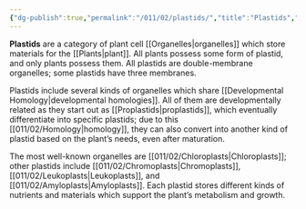 ```yaml
---
{"dg-publish":true,"permalink":"/011/02/plastids/","title":"Plastids","tags":["BIOL412"],"created":"2024-09-26T13:45:04.119-07:00","updated":"2024-09-26T15:23:37.079-07:00"}
---
```


**Plastids** are a category of plant cell [[Organelles\|organelles]] which store materials for the [[Plants\|plant]]. All plants possess some form of plastid, and only plants possess them. All plastids are double-membrane organelles; some plastids have three membranes.

Plastids include several kinds of organelles which share [[Developmental Homology\|developmental homologies]]. All of them are developmentally related as they start out as [[Proplastids\|proplastids]], which eventually differentiate into specific plastids; due to this [[011/02/Homology\|homology]], they can also convert into another kind of plastid based on the plant’s needs, even after maturation.

The most well-known organelles are [[011/02/Chloroplasts\|Chloroplasts]]; other plastids include [[011/02/Chromoplasts\|Chromoplasts]], [[011/02/Leukoplasts\|Leukoplasts]], and [[011/02/Amyloplasts\|Amyloplasts]]. Each plastid stores different kinds of nutrients and materials which support the plant’s metabolism and growth.